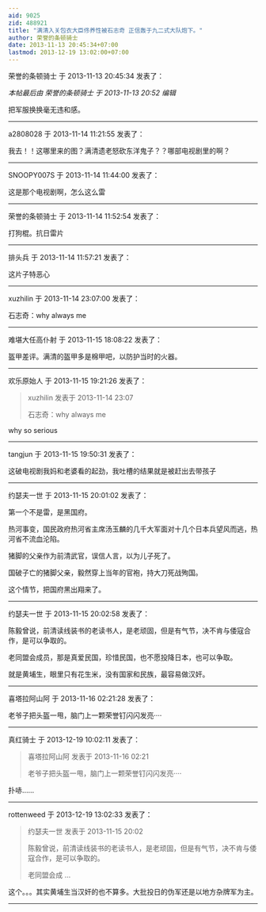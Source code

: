 ```yaml
---
aid: 9025
zid: 488921
title: "满清入关包衣大臣佟养性被石志奇 正信轰于九二式大队炮下。"
author: 荣誉的条顿骑士
date: 2013-11-13 20:45:34+07:00
lastmod: 2013-12-19 13:02:00+07:00
---
```


荣誉的条顿骑士 于 2013-11-13 20:45:34 发表了：

_本帖最后由 荣誉的条顿骑士 于 2013-11-13 20:52 编辑_

把军服换换毫无违和感。

---

a2808028 于 2013-11-14 11:21:55 发表了：

我去！！这哪里来的图？满清遗老怒砍东洋鬼子？？哪部电视剧里的啊？

---

SNOOPY007S 于 2013-11-14 11:44:00 发表了：

这是那个电视剧啊，怎么这么雷

---

荣誉的条顿骑士 于 2013-11-14 11:52:54 发表了：

打狗棍。抗日雷片

---

排头兵 于 2013-11-14 11:57:21 发表了：

这片子特恶心

---

xuzhilin 于 2013-11-14 23:07:00 发表了：

石志奇：why always me

---

难堪大任高仆射 于 2013-11-15 18:08:22 发表了：

盔甲差评。满清的盔甲多是棉甲吧，以防护当时的火器。

---

欢乐原始人 于 2013-11-15 19:21:26 发表了：

> xuzhilin 发表于 2013-11-14 23:07
>
> 石志奇：why always me

why so serious

---

tangjun 于 2013-11-15 19:50:31 发表了：

这破电视剧我妈和老婆看的起劲，我吐槽的结果就是被赶出去带孩子

---

约瑟夫一世 于 2013-11-15 20:01:02 发表了：

第一个不是雷，是黑国府。

热河事变，国民政府热河省主席汤玉麟的几千大军面对十几个日本兵望风而逃，热河省不流血沦陷。

猪脚的父亲作为前清武官，误信人言，以为儿子死了。

国破子亡的猪脚父亲，毅然穿上当年的官袍，持大刀死战殉国。

这个情节，把国府黑出翔来了。

---

约瑟夫一世 于 2013-11-15 20:02:58 发表了：

陈毅曾说，前清读线装书的老读书人，是老顽固，但是有气节，决不肯与倭寇合作，是可以争取的。

老同盟会成员，那是真爱民国，珍惜民国，也不愿投降日本，也可以争取。

就是黄埔生，眼里只有花生米，没有国家和民族，最容易做汉奸。

---

喜塔拉阿山阿 于 2013-11-16 02:21:28 发表了：

老爷子把头盔一甩，脑门上一颗荣誉钉闪闪发亮····

---

真红骑士 于 2013-12-19 10:02:11 发表了：

> 喜塔拉阿山阿 发表于 2013-11-16 02:21
>
> 老爷子把头盔一甩，脑门上一颗荣誉钉闪闪发亮····

扑哧……

---

rottenweed 于 2013-12-19 13:02:33 发表了：

> 约瑟夫一世 发表于 2013-11-15 20:02
>
> 陈毅曾说，前清读线装书的老读书人，是老顽固，但是有气节，决不肯与倭寇合作，是可以争取的。
>
> 老同盟会成 ...

这个。。。其实黄埔生当汉奸的也不算多。大批投日的伪军还是以地方杂牌军为主。

---
